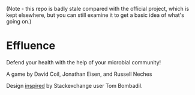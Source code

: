 (Note - this repo is badly stale compared with the official project, which is kept elsewhere, but you can still examine it to get a basic idea of what's going on.)

# Effluence

Defend your health with the help of your microbial community!

A game by David Coil, Jonathan Eisen, and Russell Neches

Design [inspired](http://tex.stackexchange.com/questions/47924/creating-playing-cards-using-tikz) by Stackexchange user Tom Bombadil.
